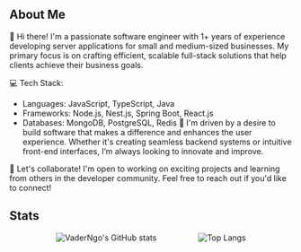 
<html>
<body>
	<h2>About Me</h2>
	<p>
		👋 Hi there! I'm a passionate software engineer with 1+ years of experience developing server applications for small and medium-sized businesses. My primary focus is on crafting efficient, scalable full-stack solutions that help clients achieve their business goals.

💻 Tech Stack:

 - Languages: JavaScript, TypeScript, Java
 - Frameworks: Node.js, Nest.js, Spring Boot, React.js
 - Databases: MongoDB, PostgreSQL, Redis
🚀 I'm driven by a desire to build software that makes a difference and enhances the user experience. Whether it's creating seamless backend systems or intuitive front-end interfaces, I’m always looking to innovate and improve.

🤝 Let's collaborate! I'm open to working on exciting projects and learning from others in the developer community. Feel free to reach out if you'd like to connect!
	</p>
	<h2>Stats</h2>
	<p align="center">
  <img src="https://github-readme-stats.vercel.app/api?username=VaderNgo&show_icons=true&theme=dark" alt="VaderNgo's GitHub stats" style="margin-right: 20px;" />
  <img src="https://github-readme-stats.vercel.app/api/top-langs/?username=VaderNgo&langs_count=8&layout=compact&size_weight=0.5&count_weight=0.5&theme=dark" alt="Top Langs" style="padding-left:50px"/>
	</p>

  <div  id="header" align=center>
<!--     <div id="gif" >
      <img  width="300" height="300" src="https://github.com/VaderNgo/Assets/blob/main/MeTyping.gif"/>
    </div>
      <img src="https://readme-typing-svg.demolab.com?font=Fira+Code&duration=500&pause=3000&color=78F6F7&center=true&random=false&lines=++++Hi%2C+I'm+VaderNgo+%F0%9F%98%83+;Welcome+to+my+github+%F0%9F%91%8B" alt="Typing SVG" /> -->
</div>

